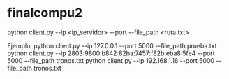 # finalcompu2

python client.py --ip <ip_servidor> --port <puerto> --file_path <ruta.txt>

Ejemplo:
python client.py --ip 127.0.0.1 --port 5000 --file_path prueba.txt
python client.py --ip 2803:9800:b842:82ba:7457:f82b:eba8:5fe4 --port 5000 --file_path tronos.txt
python client.py --ip 192.168.1.16 --port 5000 --file_path tronos.txt